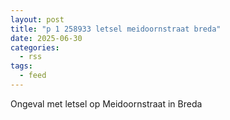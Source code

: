 ```yaml
---
layout: post
title: "p 1 258933 letsel meidoornstraat breda"
date: 2025-06-30
categories: 
  - rss
tags: 
  - feed
---
```


Ongeval met letsel op Meidoornstraat in Breda
